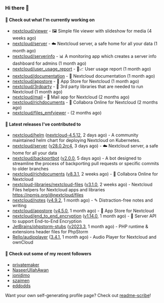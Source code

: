 ### Hi there 👋

#### 👷 Check out what I'm currently working on

- [nextcloud/viewer](https://github.com/nextcloud/viewer) - 🖼 Simple file viewer with slideshow for media (4 weeks ago)
- [nextcloud/server](https://github.com/nextcloud/server) - ☁️ Nextcloud server, a safe home for all your data (1 month ago)
- [nextcloud/serverinfo](https://github.com/nextcloud/serverinfo) - 📊 A monitoring app which creates a server info dashboard for admins (1 month ago)
- [nextcloud/user_usage_report](https://github.com/nextcloud/user_usage_report) - 👱📈 User usage report (1 month ago)
- [nextcloud/documentation](https://github.com/nextcloud/documentation) - 📘 Nextcloud documentation (1 month ago)
- [nextcloud/appstore](https://github.com/nextcloud/appstore) -  :convenience_store: App Store for Nextcloud (1 month ago)
- [nextcloud/3rdparty](https://github.com/nextcloud/3rdparty) - :battery: 3rd party libraries that are needed to run Nextcloud (1 month ago)
- [nextcloud/mail](https://github.com/nextcloud/mail) - 💌 Mail app for Nextcloud (2 months ago)
- [nextcloud/richdocuments](https://github.com/nextcloud/richdocuments) - 📑 Collabora Online for Nextcloud (2 months ago)
- [nextcloud/files_emfviewer](https://github.com/nextcloud/files_emfviewer) -  (2 months ago)

#### 🔭 Latest releases I've contributed to

- [nextcloud/helm](https://github.com/nextcloud/helm) ([nextcloud-4.5.12](https://github.com/nextcloud/helm/releases/tag/nextcloud-4.5.12), 2 days ago) - A community maintained helm chart for deploying Nextcloud on Kubernetes.
- [nextcloud/server](https://github.com/nextcloud/server) ([v28.0.2rc4](https://github.com/nextcloud/server/releases/tag/v28.0.2rc4), 3 days ago) - ☁️ Nextcloud server, a safe home for all your data
- [nextcloud/backportbot](https://github.com/nextcloud/backportbot) ([v2.0.0](https://github.com/nextcloud/backportbot/releases/tag/v2.0.0), 5 days ago) - A bot designed to streamline the process of backporting pull requests or specific commits to older branches
- [nextcloud/richdocuments](https://github.com/nextcloud/richdocuments) ([v8.3.1](https://github.com/nextcloud/richdocuments/releases/tag/v8.3.1), 2 weeks ago) - 📑 Collabora Online for Nextcloud
- [nextcloud-libraries/nextcloud-files](https://github.com/nextcloud-libraries/nextcloud-files) ([v3.1.0](https://github.com/nextcloud-libraries/nextcloud-files/releases/tag/v3.1.0), 2 weeks ago) - Nextcloud Files helpers for Nextcloud apps and libraries https://npmjs.org/@nextcloud/files
- [nextcloud/notes](https://github.com/nextcloud/notes) ([v4.9.2](https://github.com/nextcloud/notes/releases/tag/v4.9.2), 1 month ago) - ✎ Distraction-free notes and writing
- [nextcloud/appstore](https://github.com/nextcloud/appstore) ([v4.5.0](https://github.com/nextcloud/appstore/releases/tag/v4.5.0), 1 month ago) -  :convenience_store: App Store for Nextcloud
- [nextcloud/end_to_end_encryption](https://github.com/nextcloud/end_to_end_encryption) ([v1.14.0](https://github.com/nextcloud/end_to_end_encryption/releases/tag/v1.14.0), 1 month ago) - :closed_lock_with_key: Server API to support End-to-End Encryption
- [JetBrains/phpstorm-stubs](https://github.com/JetBrains/phpstorm-stubs) ([v2023.3](https://github.com/JetBrains/phpstorm-stubs/releases/tag/v2023.3), 1 month ago) - PHP runtime &amp; extensions header files for PhpStorm
- [Rello/audioplayer](https://github.com/Rello/audioplayer) ([3.4.1](https://github.com/Rello/audioplayer/releases/tag/3.4.1), 1 month ago) - Audio Player for Nextcloud and ownCloud

#### 👯 Check out some of my recent followers

- [privatemaker](https://github.com/privatemaker)
- [NaseerUllahAwan](https://github.com/NaseerUllahAwan)
- [jonidimo](https://github.com/jonidimo)
- [szaimen](https://github.com/szaimen)
- [eddodds](https://github.com/eddodds)

Want your own self-generating profile page? Check out [readme-scribe](https://github.com/muesli/readme-scribe)!
